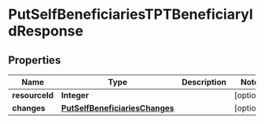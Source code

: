 
# PutSelfBeneficiariesTPTBeneficiaryIdResponse

## Properties
Name | Type | Description | Notes
------------ | ------------- | ------------- | -------------
**resourceId** | **Integer** |  |  [optional]
**changes** | [**PutSelfBeneficiariesChanges**](PutSelfBeneficiariesChanges.md) |  |  [optional]



